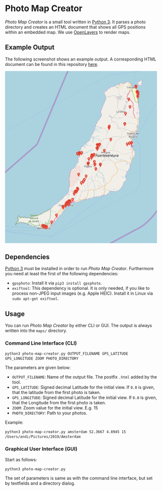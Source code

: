 # Photo Map Creator

_Photo Map Creator_ is a small tool written in [Python 3](https://www.python.org/download/releases/3.0/).
It parses a photo directory and creates an HTML document that shows all GPS positions within an embedded map.
We use [OpenLayers](https://openlayers.org) to render maps.

## Example Output

The following screenshot shows an example output.
A corresponding HTML document can be found in this repository [here](maps/fuerteventura2015.html).

![alt text](screenshots/fuerteventura2015.png)

## Dependencies

[Python 3](https://www.python.org/download/releases/3.0/) must be installed in order to run _Photo Map Creator_.
Furthermore you need at least the first of the following dependencies:

* `gpsphoto`: Install it via `pip3 install gpsphoto`.
* `exiftool`: This dependency is optional. It is only needed, if you like to process non-JPEG input images (e.g. Apple HEIC). Install it in Linux via `sudo apt-get exiftool`.

## Usage

You can run _Photo Map Creator_ by either CLI or GUI. The output is always written into the `maps/` directory.

### Command Line Interface (CLI)

```
python3 photo-map-creator.py OUTPUT_FILENAME GPS_LATITUDE GPS_LONGITUDE ZOOM PHOTO_DIRECTORY
```

The parameters are given below:

* `OUTPUT_FILENAME`: Name of the output file. The postfix `.html` added by the tool.
* `GPS_LATITUDE`: Signed decimal Latitude for the initial view. If `0.0` is given, that the latitude from the first photo is taken.
* `GPS_LONGITUDE`: Signed decimal Latitude for the initial view. If `0.0` is given, that the Longitude from the first photo is taken.
* `ZOOM`: Zoom value for the initial view. E.g. 15
* `PHOTO_DIRECTORY`: Path to your photos.

Example:

```
python3 photo-map-creator.py amsterdam 52.3667 4.8945 15 /Users/andi/Pictures/2019/Amsterdam
```

### Graphical User Interface (GUI)

Start as follows:

```
python3 photo-map-creator.py
```

The set of parameters is same as with the command line interface, but set by textfields and a directory dialog.
